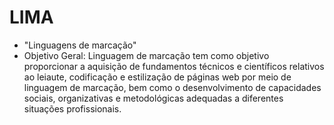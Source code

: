 # LIMA
- "Linguagens de marcação"
- Objetivo Geral: Linguagem de marcação tem como objetivo proporcionar a aquisição de fundamentos técnicos e científicos relativos ao leiaute, codificação e estilização de páginas web por meio de linguagem de marcação, bem como o desenvolvimento de capacidades sociais, organizativas e metodológicas adequadas a diferentes situações profissionais.
